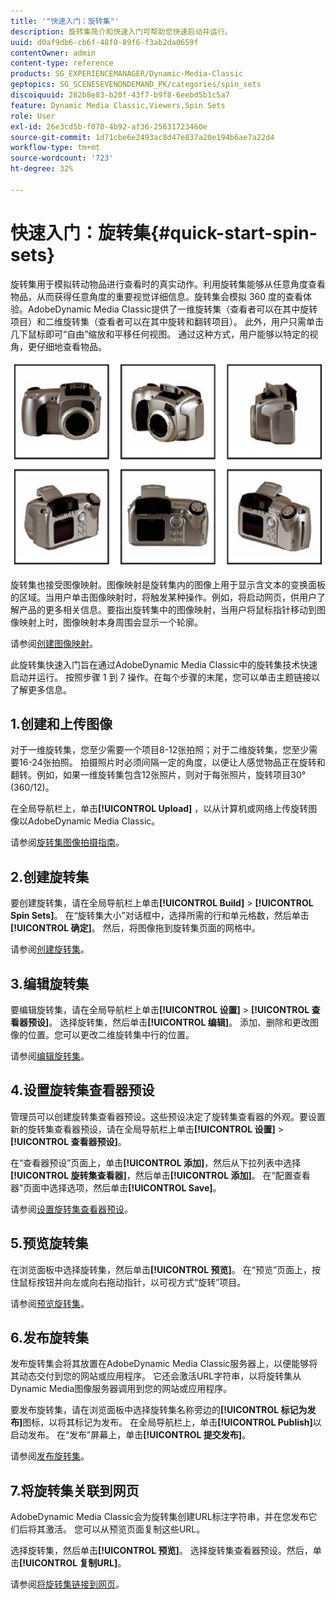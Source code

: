 ```yaml
---
title: '"快速入门：旋转集"'
description: 旋转集简介和快速入门可帮助您快速启动并运行。
uuid: d0af9db6-cb6f-48f0-89f6-f3ab2da0659f
contentOwner: admin
content-type: reference
products: SG_EXPERIENCEMANAGER/Dynamic-Media-Classic
geptopics: SG_SCENESEVENONDEMAND_PK/categories/spin_sets
discoiquuid: 282b8e83-b20f-43f7-b9f8-6eebd5b1c5a7
feature: Dynamic Media Classic,Viewers,Spin Sets
role: User
exl-id: 26e3cd5b-f070-4b92-af36-25631723460e
source-git-commit: 1d71cbe6e2493ac8d47e837a20e194b6ae7a22d4
workflow-type: tm+mt
source-wordcount: '723'
ht-degree: 32%

---
```


# 快速入门：旋转集{#quick-start-spin-sets}

旋转集用于模拟转动物品进行查看时的真实动作。利用旋转集能够从任意角度查看物品，从而获得任意角度的重要视觉详细信息。旋转集会模拟 360 度的查看体验。AdobeDynamic Media Classic提供了一维旋转集（查看者可以在其中旋转项目）和二维旋转集（查看者可以在其中旋转和翻转项目）。 此外，用户只需单击几下鼠标即可“自由”缩放和平移任何视图。 通过这种方式，用户能够以特定的视角，更仔细地查看物品。

![旋转集的图像。](/help/assets/spin_set.png)

旋转集也接受图像映射。图像映射是旋转集内的图像上用于显示含文本的变换面板的区域。当用户单击图像映射时，将触发某种操作。例如，将启动网页，供用户了解产品的更多相关信息。要指出旋转集中的图像映射，当用户将鼠标指针移动到图像映射上时，图像映射本身周围会显示一个轮廓。

请参阅[创建图像映射](creating-image-maps.md)。

此旋转集快速入门旨在通过AdobeDynamic Media Classic中的旋转集技术快速启动并运行。 按照步骤 1 到 7 操作。在每个步骤的末尾，您可以单击主题链接以了解更多信息。

## 1.创建和上传图像

对于一维旋转集，您至少需要一个项目8-12张拍照；对于二维旋转集，您至少需要16-24张拍照。 拍摄照片时必须间隔一定的角度，以便让人感觉物品正在旋转和翻转。例如，如果一维旋转集包含12张照片，则对于每张照片，旋转项目30° (360/12)。

在全局导航栏上，单击&#x200B;**[!UICONTROL Upload]** ，以从计算机或网络上传旋转图像以AdobeDynamic Media Classic。

请参阅[旋转集图像拍摄指南](creating-spin-set.md#guidelines-for-shooting-spin-set-images)。

## 2.创建旋转集

要创建旋转集，请在全局导航栏上单击&#x200B;**[!UICONTROL Build]** > **[!UICONTROL Spin Sets]**。 在“旋转集大小”对话框中，选择所需的行和单元格数，然后单击&#x200B;**[!UICONTROL 确定]**。 然后，将图像拖到旋转集页面的网格中。

请参阅[创建旋转集](creating-spin-set.md#creating-a-spin-set)。

<!-- 

Comment Type: remark
Last Modified By: unknown unknown 
Last Modified Date: 

<p>See <a href="#UnresolvedLink-sc7_spinsets_sp.xml#WS98ca2e6790647c06-245331fc135ab744793-8000">Including Image Maps in Spin Sets</a> to add clickable, hotspot regions, known as Image Maps, to images in a Spin Set. </p>

 -->

<!-- 

Comment Type: remark
Last Modified By: unknown unknown 
Last Modified Date: 

<p>See also <a href="#UnresolvedLink-sc7_spinsets_sp.xml#WS98ca2e6790647c06229f600f135ab7cc461-8000">Managing InfoPanel content</a>.</p>

 -->

## 3.编辑旋转集

要编辑旋转集，请在全局导航栏上单击&#x200B;**[!UICONTROL 设置]** > **[!UICONTROL 查看器预设]**。 选择旋转集，然后单击&#x200B;**[!UICONTROL 编辑]**。 添加、删除和更改图像的位置。您可以更改二维旋转集中行的位置。

请参阅[编辑旋转集](creating-spin-set.md#editing-a-spin-set)。

## 4.设置旋转集查看器预设

管理员可以创建旋转集查看器预设。这些预设决定了旋转集查看器的外观。要设置新的旋转集查看器预设，请在全局导航栏上单击&#x200B;**[!UICONTROL 设置]** > **[!UICONTROL 查看器预设]**。

在“查看器预设”页面上，单击&#x200B;**[!UICONTROL 添加]**，然后从下拉列表中选择&#x200B;**[!UICONTROL 旋转集查看器]**，然后单击&#x200B;**[!UICONTROL 添加]**。 在“配置查看器”页面中选择选项，然后单击&#x200B;**[!UICONTROL Save]**。

请参阅[设置旋转集查看器预设](setting-spin-set-viewer-presets.md#setting-up-spin-set-viewer-presets)。

## 5.预览旋转集

在浏览面板中选择旋转集，然后单击&#x200B;**[!UICONTROL 预览]**。 在“预览”页面上，按住鼠标按钮并向左或向右拖动指针，以可视方式“旋转”项目。

请参阅[预览旋转集](previewing-spin-set.md#previewing-a-spin-set)。

## 6.发布旋转集

发布旋转集会将其放置在AdobeDynamic Media Classic服务器上，以便能够将其动态交付到您的网站或应用程序。 它还会激活URL字符串，以将旋转集从Dynamic Media图像服务器调用到您的网站或应用程序。

要发布旋转集，请在浏览面板中选择旋转集名称旁边的&#x200B;**[!UICONTROL 标记为发布]**&#x200B;图标，以将其标记为发布。 在全局导航栏上，单击&#x200B;**[!UICONTROL Publish]**&#x200B;以启动发布。 在“发布”屏幕上，单击&#x200B;**[!UICONTROL 提交发布]**。

请参阅[发布旋转集](publishing-spin-set.md#publishing-a-spin-set)。

## 7.将旋转集关联到网页

AdobeDynamic Media Classic会为旋转集创建URL标注字符串，并在您发布它们后将其激活。 您可以从预览页面复制这些URL。

选择旋转集，然后单击&#x200B;**[!UICONTROL 预览]**。 选择旋转集查看器预设。然后，单击&#x200B;**[!UICONTROL 复制URL]**。

请参阅[将旋转集链接到网页](linking-spin-set-web-page.md#linking-a-spin-set-to-a-web-page)。
